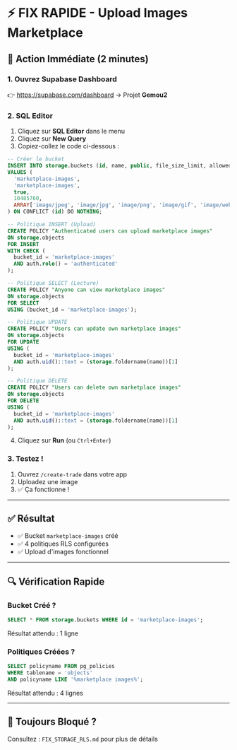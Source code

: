 # ⚡ FIX RAPIDE - Upload Images Marketplace

## 🎯 Action Immédiate (2 minutes)

### 1. Ouvrez Supabase Dashboard

👉 https://supabase.com/dashboard → Projet **Gemou2**

### 2. SQL Editor

1. Cliquez sur **SQL Editor** dans le menu
2. Cliquez sur **New Query**
3. Copiez-collez le code ci-dessous :

```sql
-- Créer le bucket
INSERT INTO storage.buckets (id, name, public, file_size_limit, allowed_mime_types)
VALUES (
  'marketplace-images',
  'marketplace-images',
  true,
  10485760,
  ARRAY['image/jpeg', 'image/jpg', 'image/png', 'image/gif', 'image/webp']
) ON CONFLICT (id) DO NOTHING;

-- Politique INSERT (Upload)
CREATE POLICY "Authenticated users can upload marketplace images" 
ON storage.objects
FOR INSERT 
WITH CHECK (
  bucket_id = 'marketplace-images' 
  AND auth.role() = 'authenticated'
);

-- Politique SELECT (Lecture)
CREATE POLICY "Anyone can view marketplace images" 
ON storage.objects
FOR SELECT 
USING (bucket_id = 'marketplace-images');

-- Politique UPDATE
CREATE POLICY "Users can update own marketplace images" 
ON storage.objects
FOR UPDATE 
USING (
  bucket_id = 'marketplace-images' 
  AND auth.uid()::text = (storage.foldername(name))[1]
);

-- Politique DELETE
CREATE POLICY "Users can delete own marketplace images" 
ON storage.objects
FOR DELETE 
USING (
  bucket_id = 'marketplace-images' 
  AND auth.uid()::text = (storage.foldername(name))[1]
);
```

4. Cliquez sur **Run** (ou `Ctrl+Enter`)

### 3. Testez !

1. Ouvrez `/create-trade` dans votre app
2. Uploadez une image
3. ✅ Ça fonctionne !

---

## ✅ Résultat

- ✅ Bucket `marketplace-images` créé
- ✅ 4 politiques RLS configurées
- ✅ Upload d'images fonctionnel

---

## 🔍 Vérification Rapide

### Bucket Créé ?

```sql
SELECT * FROM storage.buckets WHERE id = 'marketplace-images';
```

Résultat attendu : 1 ligne

### Politiques Créées ?

```sql
SELECT policyname FROM pg_policies 
WHERE tablename = 'objects' 
AND policyname LIKE '%marketplace images%';
```

Résultat attendu : 4 lignes

---

## 💬 Toujours Bloqué ?

Consultez : `FIX_STORAGE_RLS.md` pour plus de détails


